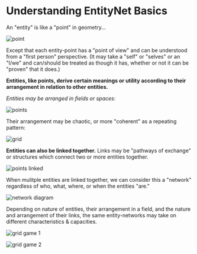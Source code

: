 # Understanding EntityNet Basics

An "entity" is like a "point" in geometry...

![point](https://i.imgur.com/WldGha6.jpg)

Except that each entity-point has a "point of view" and can be understood from a "first person" perspective. (It may take a "self" or "selves" or an "I/we" and can/should be treated as though it has, whether or not it can be "proven" that it does.)

**Entities, like points, derive certain meanings or utility according to their arrangement in relation to other entities.**

*Entities may be arranged in fields or spaces:*

![points](https://i.imgur.com/SMK05x7.png)

Their arrangement may be chaotic, or more "coherent" as a repeating pattern:

![grid](https://i.imgur.com/E7riaCu.png)

**Entities can also be linked together.** Links may be "pathways of exchange" or structures which connect two or more entities together.

![points linked](https://i.imgur.com/ZcU9pxN.jpg)

When mulitple entities are linked together, we can consider this a "network" regardless of who, what, where, or when the entities "are."

![network diagram](https://i.imgur.com/j8SQL1M.png)

Depending on nature of entities, their arrangement in a field, and the nature and arrangement of their links, the same entity-networks may take on different characteristics & capacities.

![grid game 1](https://i.imgur.com/kdd4r01.png)

![grid game 2](https://i.imgur.com/P2b6W8F.png)
